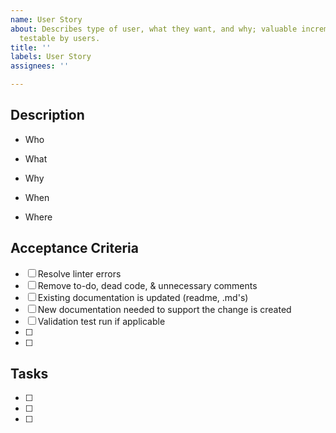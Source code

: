 ```yaml
---
name: User Story
about: Describes type of user, what they want, and why; valuable increment of functionality,
  testable by users.
title: ''
labels: User Story
assignees: ''

---
```


## Description

- Who

- What

- Why

- When

- Where

## Acceptance Criteria

- [ ] Resolve linter errors
- [ ] Remove to-do, dead code, & unnecessary comments
- [ ] Existing documentation is updated (readme, .md's)
- [ ] New documentation needed to support the change is created
- [ ] Validation test run if applicable
- [ ]
- [ ]

## Tasks

- [ ]
- [ ]
- [ ]
